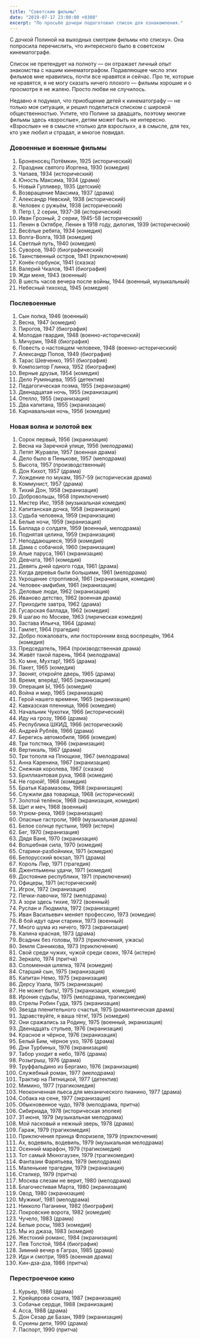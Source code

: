 ```yaml
---
title: "Советские фильмы"
date: "2019-07-17 23:00:00 +0300"
excerpt: "По просьбе дочери подоготовил список для ознакомления."
---
```


С дочкой Полиной на выходных смотрим фильмы &laquo;по списку&raquo;. Она попросила перечислить, что интересного было в советском кинематографе.

Список не претендует на полноту&nbsp;&mdash; он отражает личный опыт знакомства с нашим кинематографом. Подавляющее число этих фильмов мне нравились, почти все нравятся и сейчас. Про те, которые не нравятся, я не могу сказать ничего плохого&nbsp;&mdash; фильмы хорошие и о просмотре я не жалею. Просто любви не случилось.

Недавно я подумал, что приобщение детей к кинематографу&nbsp;&mdash; не только моя ситуация, и решил поделиться списком с широкой общественностью. Учтите, что Полине за двадцать, поэтому многие фильмы здесь &laquo;взрослые&raquo;, детям может быть не интересно. &laquo;Взрослые&raquo; не в смысле &laquo;только для взрослых&raquo;, а в смысле, для тех, кто уже любил и страдал, и многое повидал.

### Довоенные и военные фильмы

1. Броненосец Потёмкин, 1925 (исторический)
1. Праздник святого Иоргена, 1930 (комедия)
1. Чапаев, 1934 (исторический)
1. Юность Максима, 1934 (драма)
1. Новый Гулливер, 1935 (детский)
1. Возвращение Максима, 1937 (драма)
1. Александр Невский, 1938 (исторический)
1. Человек с ружьём, 1938 (исторический)
1. Петр I, 2 серии, 1937-38 (исторический)
1. Иван Грозный, 2 серии, 1945-58 (исторический)
1. Ленин в Октябре, Ленин в 1918 году, дилогия, 1939 (исторический)
1. Весёлые ребята, 1934 (комедия)
1. Волга-Волга, 1938 (комедия)
1. Светлый путь, 1940 (комедия)
1. Суворов, 1940 (биографический)
1. Таинственный остров, 1941 (приключения)
1. Конёк-горбунок, 1941 (сказка)
1. Валерий Чкалов, 1941 (биография)
1. Жди меня, 1943 (военный)
1. В шесть часов вечера после войны, 1944 (военный, музыкальный)
1. Небесный тихоход, 1945 (комедия)

### Послевоенные

1. Сын полка, 1946 (военный)
1. Весна, 1947 (комедия)
1. Пирогов, 1947 (биография)
1. Молодая гвардия, 1948 (военно-исторический)
1. Мичурин, 1948 (биография)
1. Повесть о настоящем человеке, 1948 (военно-исторический)
1. Александр Попов, 1949 (биография)
1. Тарас Шевченко, 1951 (биография)
1. Композитор Глинка, 1952 (биография)
1. Верные друзья, 1954 (комедия)
1. Дело Румянцева, 1955 (детектив)
1. Педагогическая поэма, 1955 (экранизация)
1. Двенадцатая ночь, 1955 (экранизация)
1. Отелло, 1955 (экранизация)
1. Два капитана, 1955 (экранизация)
1. Карнавальная ночь, 1956 (комедия)

### Новая волна и золотой век

1. Сорок первый, 1956 (экранизация)
1. Весна на Заречной улице, 1956 (мелодрама)
1. Летят Журавли, 1957 (военная драма)
1. Дело было в Пенькове, 1957 (мелодрама)
1. Высота, 1957 (производственный)
1. Дон Кихот, 1957 (драма)
1. Хождение по мукам, 1957-59 (историческая драма)
1. Коммунист, 1957 (драма)
1. Тихий Дон, 1958 (экранизация)
1. Добровольцы, 1958 (приключения)
1. Мистер Икс, 1958 (музыкальная комедия)
1. Капитанская дочка, 1958 (экранизация)
1. Судьба человека, 1959 (экранизация)
1. Белые ночи, 1959 (экранизация)
1. Баллада о солдате, 1959 (военный, мелодрама)
1. Поднятая целина, 1959 (экранизация)
1. Неподдающиеся, 1959 (комедия)
1. Дама с собачкой, 1960 (экранизация)
1. Алые паруса, 1961 (экранизация)
1. Девчата, 1961 (комедия)
1. Девять дней одного года, 1961 (драма)
1. Когда деревья были большими, 1961 (мелодрама)
1. Укрощение строптивой, 1961 (экранизация, комедия)
1. Человек-амфибия, 1961 (экранизация)
1. Деловые люди, 1962 (экранизация)
1. Иваново детство, 1962 (военная драма)
1. Приходите завтра, 1962 (драма)
1. Гусарская баллада, 1962 (комедия)
1. Я шагаю по Москве, 1963 (лирическая комедия)
1. Застава Ильича, 1964 (драма)
1. Гамлет, 1964 (трагедия)
1. Добро пожаловать, или посторонним вход воспрещён, 1964 (комедия)
1. Председатель, 1964 (производственная драма)
1. Живёт такой парень, 1964 (мелодрама)
1. Ко мне, Мухтар!, 1965 (драма)
1. Пакет, 1965 (комедия)
1. Звонят, откройте дверь, 1965 (драма)
1. Время, вперёд!, 1965 (экранизация)
1. Операция Ы, 1965 (комедия)
1. Война и мир, 1965 (экранизация)
1. Герой нашего времени, 1965 (экранизация)
1. Кавказская пленница, 1966 (комедия)
1. Начальник Чукотки, 1966 (исторический)
1. Иду на грозу, 1966 (драма)
1. Республика ШКИД, 1966 (исторический)
1. Андрей Рублёв, 1966 (драма)
1. Берегись автомобиля, 1966 (комедия)
1. Три толстяка, 1966 (экранизация)
1. Вертикаль, 1967 (драма)
1. Три тополя на Плющихе, 1967 (мелодрама)
1. Анна Каренина, 1967 (экранизация)
1. Снежная королева, 1967 (сказка)
1. Бриллиантовая рука, 1968 (комедия)
1. Не горюй!, 1968 (комедия)
1. Братья Карамазовы, 1968 (экранизация)
1. Служили два товарища, 1968 (исторический)
1. Золотой телёнок, 1968 (экранизация, комедия)
1. Щит и меч, 1968 (военный)
1. Угрюм-река, 1969 (экранизация)
1. Опасные гастроли, 1969 (музыкальная драма)
1. Белое солнце пустыни, 1969 (истерн)
1. Бег, 1970 (экранизация)
1. Дядя Ваня, 1970 (экранизация)
1. Волшебная сила, 1970 (комедия)
1. Старики-разбойники, 1971 (комедия)
1. Белорусский вокзал, 1971 (драма)
1. Король Лир, 1971 (трагедия)
1. Джентльмены удачи, 1971 (комедия)
1. Достояние республики, 1971 (приключения)
1. Офицеры, 1971 (исторический)
1. Игрок, 1972 (экранизация)
1. Печки-лавочки, 1972 (мелодрама)
1. А зори здесь тихие, 1972 (военный)
1. Руслан и Людмила, 1972 (экранизация)
1. Иван Васильевич меняет профессию, 1973 (комедия)
1. В бой идут одни старики, 1973 (военный)
1. Много шума из ничего, 1973 (экранизация)
1. Калина красная, 1973 (драма)
1. Всадник без головы, 1973 (приключения, ужасы)
1. Земля Санникова, 1973 (приключения)
1. Свой среди чужих, чужой среди своих, 1974 (истерн)
1. Зеркало, 1974 (притча)
1. Соломенная шляпка, 1974 (комедия)
1. Старший сын, 1975 (экранизация)
1. Капитан Немо, 1975 (экранизация)
1. Дерсу Узала, 1975 (экранизация)
1. Не может быть!, 1975 (экранизация, комедия)
1. Ирония судьбы, 1975 (мелодрама, трагикомедия)
1. Стрелы Робин Гуда, 1975 (экранизация)
1. Звезда пленительного счастья, 1975 (романтическая драма)
1. Здравствуйте, я ваша тётя!, 1975 (комедия)
1. Они сражались за Родину, 1975 (военный, экранизация)
1. Двенадцать стульев, 1976 (экранизация)
1. Красное и чёрное, 1976 (экранизация)
1. Белый Бим, чёрное ухо, 1976 (драма)
1. Дни Турбиных, 1976 (экранизация)
1. Табор уходит в небо, 1976 (драма)
1. Розыгрыш, 1976 (драма)
1. Труффальдино из Бергамо, 1976 (экранизация)
1. Служебный роман, 1977 (мелодрама)
1. Трактир на Пятницкой, 1977 (детектив)
1. Мимино, 1977 (трагикомедия)
1. Неоконченная пьеса для механического пианино, 1977 (драма)
1. Собака на сене, 1977 (экранизация)
1. Обыкновенное чудо, 1978 (мелодрама, притча)
1. Сибириада, 1978 (историческая эпопея)
1. 31 июня, 1979 (музыкальная мелодрама)
1. Мой ласковый и нежный зверь, 1978 (драма)
1. Гараж, 1979 (трагикомедия)
1. Приключения принца Флоризеля, 1979 (приключения)
1. Ах, водевиль, водевиль, 1979 (музыкальная мелодрама)
1. Осенний марафон, 1979 (трагикомедия)
1. Тот самый Мюнхгаузен, 1979 (трагикомедия)
1. Фантазии Фарятьева, 1979 (мелодрама)
1. Маленькие трагедии, 1979 (экранизация)
1. Сталкер, 1979 (притча)
1. Москва слезам не верит, 1980 (мелодрама)
1. Благочестивая Марта, 1980 (экранизация)
1. Овод, 1980 (экранизация)
1. Мужики!, 1981 (мелодрама)
1. Никколо Паганини, 1982 (биография)
1. Покровские ворота, 1982 (комедия)
1. Чучело, 1983 (драма)
1. Белые росы, 1983 (комедия)
1. Мы из джаза, 1983 (комедия)
1. Жестокий романс, 1984 (экранизация)
1. Лев Толстой, 1984 (биография)
1. Зимний вечер в Гаграх, 1985 (драма)
1. Иди и смотри, 1985 (военная драма)
1. Кин-дза-дза, 1986 (притча)

### Перестроечное кино

1. Курьер, 1986 (драма)
1. Крейцерова соната, 1987 (экранизация)
1. Собачье сердце, 1988 (экранизация)
1. Асса, 1988 (драма)
1. Дон Сезар де Базан, 1989 (экранизация)
1. Сукины дети, 1990 (драма)
1. Паспорт, 1990 (притча)
